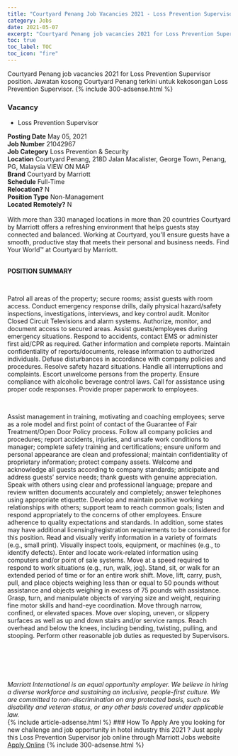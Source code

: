 ```yaml
---
title: "Courtyard Penang Job Vacancies 2021 - Loss Prevention Supervisor" 
category: Jobs 
date: 2021-05-07 
excerpt: "Courtyard Penang job vacancies 2021 for Loss Prevention Supervisor position. Jawatan kosong Courtyard Penang terkini untuk kekosongan Loss Prevention Supervisor." 
toc: true 
toc_label: TOC 
toc_icon: "fire" 
--- 
```


Courtyard Penang job vacancies 2021 for Loss Prevention Supervisor position. Jawatan kosong Courtyard Penang terkini untuk kekosongan Loss Prevention Supervisor. 
{% include 300-adsense.html %} 
### Vacancy 
- Loss Prevention Supervisor 
<div><div><b>Posting Date</b> May 05, 2021<br><b>Job Number</b> 21042967<br><b>Job Category</b> Loss Prevention &amp; Security<br><b>Location</b> Courtyard Penang, 218D Jalan Macalister, George Town, Penang, PG, Malaysia VIEW ON MAP<br><b>Brand</b> Courtyard by Marriott<br><b>Schedule</b> Full-Time<br><b>Relocation?</b> N<br><b>Position Type</b> Non-Management<br><b>Located Remotely?</b> N<br><br><div>    With more than 330 managed locations in more than 20 countries Courtyard by Marriott offers a refreshing environment that helps guests stay connected and balanced. Working at Courtyard, you'll ensure guests have a smooth, productive stay that meets their personal and business needs. Find Your World&#8482; at Courtyard by Marriott.    </div><br></div><div> <p><strong>POSITION SUMMARY</strong></p> <p>&#160;</p> <p>Patrol all areas of the property; secure rooms; assist guests with room access. Conduct emergency response drills, daily physical hazard/safety inspections, investigations, interviews, and key control audit. Monitor Closed Circuit Televisions and alarm systems. Authorize, monitor, and document access to secured areas. Assist guests/employees during emergency situations. Respond to accidents, contact EMS or administer first aid/CPR as required. Gather information and complete reports. Maintain confidentiality of reports/documents, release information to authorized individuals. Defuse disturbances in accordance with company policies and procedures. Resolve safety hazard situations. Handle all interruptions and complaints. Escort unwelcome persons from the property. Ensure compliance with alcoholic beverage control laws. Call for assistance using proper code responses. Provide proper paperwork to employees.</p> <p>&#160;</p> <p>Assist management in training, motivating and coaching employees; serve as a role model and first point of contact of the Guarantee of Fair Treatment/Open Door Policy process. Follow all company policies and procedures; report accidents, injuries, and unsafe work conditions to manager; complete safety training and certifications; ensure uniform and personal appearance are clean and professional; maintain confidentiality of proprietary information; protect company assets. Welcome and acknowledge all guests according to company standards; anticipate and address guests&#8217; service needs; thank guests with genuine appreciation. Speak with others using clear and professional language; prepare and review written documents accurately and completely; answer telephones using appropriate etiquette. Develop and maintain positive working relationships with others; support team to reach common goals; listen and respond appropriately to the concerns of other employees. Ensure adherence to quality expectations and standards. In addition, some states may have additional licensing/registration requirements to be considered for this position. Read and visually verify information in a variety of formats (e.g., small print). Visually inspect tools, equipment, or machines (e.g., to identify defects). Enter and locate work-related information using computers and/or point of sale systems. Move at a speed required to respond to work situations (e.g., run, walk, jog). Stand, sit, or walk for an extended period of time or for an entire work shift. Move, lift, carry, push, pull, and place objects weighing less than or equal to 50 pounds without assistance and objects weighing in excess of 75 pounds with assistance. Grasp, turn, and manipulate objects of varying size and weight, requiring fine motor skills and hand-eye coordination. Move through narrow, confined, or elevated spaces. Move over sloping, uneven, or slippery surfaces as well as up and down stairs and/or service ramps. Reach overhead and below the knees, including bending, twisting, pulling, and stooping. Perform other reasonable job duties as requested by Supervisors.</p> <p>&#160;</p> <p>&#160;</p> </div> <div> &#160;</div> <em>Marriott International is an equal opportunity employer.&#160;We believe in hiring a diverse workforce and sustaining an inclusive, people-first culture.&#160;We are committed to non-discrimination on&#160;any&#160;protected&#160;basis, such as disability and veteran status, or any other basis covered under applicable law.</em><br></div> 
{% include article-adsense.html %} 
### How To Apply 
Are you looking for new challenge and job opportunity in hotel industry this 2021 ?
Just apply this Loss Prevention Supervisor job online through Marriott Jobs website 
<a href="https://jobs.marriott.com/marriott/jobs/21042967?lang=en-us" class="btn btn--info" target="_blank" rel="nofollow noopenner">Apply Online</a> 
{% include 300-adsense.html %} 